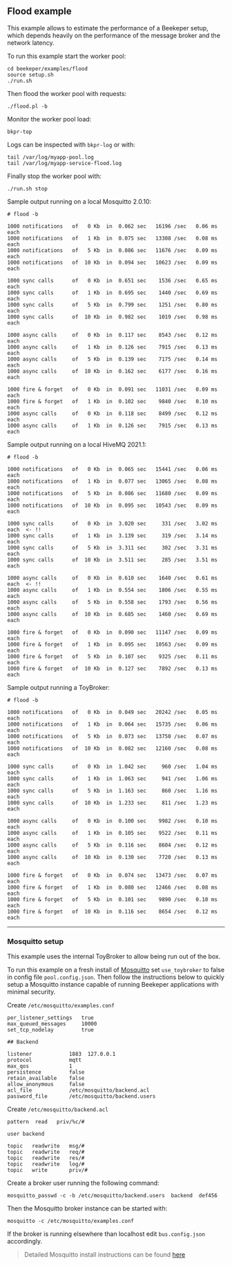 ## Flood example

This example allows to estimate the performance of a Beekeper setup, which depends 
heavily on the performance of the message broker and the network latency. 


To run this example start the worker pool:
```
cd beekeper/examples/flood
source setup.sh
./run.sh
```
Then flood the worker pool with requests:
```
./flood.pl -b
```
Monitor the worker pool load:
```
bkpr-top
```
Logs can be inspected with `bkpr-log` or with:
```
tail /var/log/myapp-pool.log
tail /var/log/myapp-service-flood.log
```
Finally stop the worker pool with:
```
./run.sh stop
```

Sample output running on a local Mosquitto 2.0.10:

```
# flood -b

1000 notifications   of   0 Kb  in  0.062 sec   16196 /sec   0.06 ms each
1000 notifications   of   1 Kb  in  0.075 sec   13308 /sec   0.08 ms each
1000 notifications   of   5 Kb  in  0.086 sec   11676 /sec   0.09 ms each
1000 notifications   of  10 Kb  in  0.094 sec   10623 /sec   0.09 ms each

1000 sync calls      of   0 Kb  in  0.651 sec    1536 /sec   0.65 ms each
1000 sync calls      of   1 Kb  in  0.695 sec    1440 /sec   0.69 ms each
1000 sync calls      of   5 Kb  in  0.799 sec    1251 /sec   0.80 ms each
1000 sync calls      of  10 Kb  in  0.982 sec    1019 /sec   0.98 ms each

1000 async calls     of   0 Kb  in  0.117 sec    8543 /sec   0.12 ms each
1000 async calls     of   1 Kb  in  0.126 sec    7915 /sec   0.13 ms each
1000 async calls     of   5 Kb  in  0.139 sec    7175 /sec   0.14 ms each
1000 async calls     of  10 Kb  in  0.162 sec    6177 /sec   0.16 ms each

1000 fire & forget   of   0 Kb  in  0.091 sec   11031 /sec   0.09 ms each
1000 fire & forget   of   1 Kb  in  0.102 sec    9840 /sec   0.10 ms each
1000 async calls     of   0 Kb  in  0.118 sec    8499 /sec   0.12 ms each
1000 async calls     of   1 Kb  in  0.126 sec    7915 /sec   0.13 ms each
```
Sample output running on a local HiveMQ 2021.1:

```
# flood -b

1000 notifications   of   0 Kb  in  0.065 sec   15441 /sec   0.06 ms each
1000 notifications   of   1 Kb  in  0.077 sec   13065 /sec   0.08 ms each
1000 notifications   of   5 Kb  in  0.086 sec   11680 /sec   0.09 ms each
1000 notifications   of  10 Kb  in  0.095 sec   10543 /sec   0.09 ms each

1000 sync calls      of   0 Kb  in  3.020 sec     331 /sec   3.02 ms each  <- !!
1000 sync calls      of   1 Kb  in  3.139 sec     319 /sec   3.14 ms each
1000 sync calls      of   5 Kb  in  3.311 sec     302 /sec   3.31 ms each
1000 sync calls      of  10 Kb  in  3.511 sec     285 /sec   3.51 ms each

1000 async calls     of   0 Kb  in  0.610 sec    1640 /sec   0.61 ms each  <- !!
1000 async calls     of   1 Kb  in  0.554 sec    1806 /sec   0.55 ms each
1000 async calls     of   5 Kb  in  0.558 sec    1793 /sec   0.56 ms each
1000 async calls     of  10 Kb  in  0.685 sec    1460 /sec   0.69 ms each

1000 fire & forget   of   0 Kb  in  0.090 sec   11147 /sec   0.09 ms each
1000 fire & forget   of   1 Kb  in  0.095 sec   10563 /sec   0.09 ms each
1000 fire & forget   of   5 Kb  in  0.107 sec    9325 /sec   0.11 ms each
1000 fire & forget   of  10 Kb  in  0.127 sec    7892 /sec   0.13 ms each
```
Sample output running a ToyBroker:

```
# flood -b

1000 notifications   of   0 Kb  in  0.049 sec   20242 /sec   0.05 ms each
1000 notifications   of   1 Kb  in  0.064 sec   15735 /sec   0.06 ms each
1000 notifications   of   5 Kb  in  0.073 sec   13750 /sec   0.07 ms each
1000 notifications   of  10 Kb  in  0.082 sec   12160 /sec   0.08 ms each

1000 sync calls      of   0 Kb  in  1.042 sec     960 /sec   1.04 ms each
1000 sync calls      of   1 Kb  in  1.063 sec     941 /sec   1.06 ms each
1000 sync calls      of   5 Kb  in  1.163 sec     860 /sec   1.16 ms each
1000 sync calls      of  10 Kb  in  1.233 sec     811 /sec   1.23 ms each

1000 async calls     of   0 Kb  in  0.100 sec    9982 /sec   0.10 ms each
1000 async calls     of   1 Kb  in  0.105 sec    9522 /sec   0.11 ms each
1000 async calls     of   5 Kb  in  0.116 sec    8604 /sec   0.12 ms each
1000 async calls     of  10 Kb  in  0.130 sec    7720 /sec   0.13 ms each

1000 fire & forget   of   0 Kb  in  0.074 sec   13473 /sec   0.07 ms each
1000 fire & forget   of   1 Kb  in  0.080 sec   12466 /sec   0.08 ms each
1000 fire & forget   of   5 Kb  in  0.101 sec    9890 /sec   0.10 ms each
1000 fire & forget   of  10 Kb  in  0.116 sec    8654 /sec   0.12 ms each
```
---

### Mosquitto setup

This example uses the internal ToyBroker to allow being run out of the box.

To run this example on a fresh install of [Mosquitto](https://mosquitto.org/) set `use_toybroker` 
to false in config file `pool.config.json`. Then follow the instructions below to quickly setup a 
Mosquitto instance capable of running Beekeper applications with minimal security.

Create `/etc/mosquitto/examples.conf`
```
per_listener_settings   true
max_queued_messages     10000
set_tcp_nodelay         true

## Backend

listener            1883  127.0.0.1
protocol            mqtt
max_qos             1
persistence         false
retain_available    false
allow_anonymous     false
acl_file            /etc/mosquitto/backend.acl
password_file       /etc/mosquitto/backend.users
```
Create `/etc/mosquitto/backend.acl`
```
pattern  read   priv/%c/#

user backend

topic   readwrite   msg/#
topic   readwrite   req/#
topic   readwrite   res/#
topic   readwrite   log/#
topic   write       priv/#
```
Create a broker user running the following command:
```
mosquitto_passwd -c -b /etc/mosquitto/backend.users  backend  def456
```
Then the Mosquitto broker instance can be started with:
```
mosquitto -c /etc/mosquitto/examples.conf
```
If the broker is running elsewhere than localhost edit `bus.config.json` accordingly.

> Detailed Mosquitto install instructions can be found [here](../../doc/Brokers.md)
